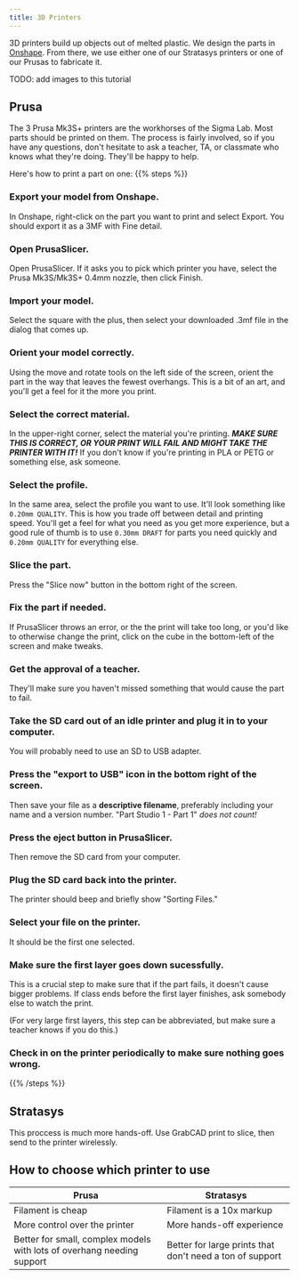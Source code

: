 ```yaml
---
title: 3D Printers
---
```

3D printers build up objects out of melted plastic. We design the parts in [Onshape](/docs/software/onshape). From there, we use either one of our Stratasys printers or one of our Prusas to fabricate it.

TODO: add images to this tutorial
## Prusa
The 3 Prusa Mk3S+ printers are the workhorses of the Sigma Lab. Most parts should be printed on them. The process is fairly involved, so if you have any questions, don't hesitate to ask a teacher, TA, or classmate who knows what they're doing. They'll be happy to help. 

Here's how to print a part on one:
{{% steps %}}

### Export your model from Onshape.
In Onshape, right-click on the part you want to print and select Export. You should export it as a 3MF with Fine detail. 
### Open PrusaSlicer.
Open PrusaSlicer. If it asks you to pick which printer you have, select the Prusa Mk3S/Mk3S+ 0.4mm nozzle, then click Finish.
### Import your model.
Select the square with the plus, then select your downloaded .3mf file in the dialog that comes up.
### Orient your model correctly.
Using the move and rotate tools on the left side of the screen, orient the part in the way that leaves the fewest overhangs. This is a bit of an art, and you'll get a feel for it the more you print.
### Select the correct material.
In the upper-right corner, select the material you're printing. **_MAKE SURE THIS IS CORRECT, OR YOUR PRINT WILL FAIL AND MIGHT TAKE THE PRINTER WITH IT!_** If you don't know if you're printing in PLA or PETG or something else, ask someone.
### Select the profile.
In the same area, select the profile you want to use. It'll look something like `0.20mm QUALITY`. This is how you trade off between detail and printing speed. You'll get a feel for what you need as you get more experience, but a good rule of thumb is to use `0.30mm DRAFT` for parts you need quickly and `0.20mm QUALITY` for everything else.
### Slice the part.
Press the "Slice now" button in the bottom right of the screen.
### Fix the part if needed.
If PrusaSlicer throws an error, or the the print will take too long, or you'd like to otherwise change the print, click on the cube in the bottom-left of the screen and make tweaks.
### Get the approval of a teacher.
They'll make sure you haven't missed something that would cause the part to fail.
### Take the SD card out of an idle printer and plug it in to your computer.
You will probably need to use an SD to USB adapter.
### Press the "export to USB" icon in the bottom right of the screen.
Then save your file as a **descriptive filename**, preferably including your name and a version number. "Part Studio 1 - Part 1" *does not count!*
### Press the eject button in PrusaSlicer.
Then remove the SD card from your computer.
### Plug the SD card back into the printer.
The printer should beep and briefly show "Sorting Files."
### Select your file on the printer.
It should be the first one selected.
### Make sure the first layer goes down sucessfully.
This is a crucial step to make sure that if the part fails, it doesn't cause bigger problems. If class ends before the first layer finishes, ask somebody else to watch the print.

(For very large first layers, this step can be abbreviated, but make sure a teacher knows if you do this.)
### Check in on the printer periodically to make sure nothing goes wrong.

{{% /steps %}}

## Stratasys
This proccess is much more hands-off. Use GrabCAD print to slice, then send to the printer wirelessly.

## How to choose which printer to use
Prusa|Stratasys
---|---
Filament is cheap|Filament is a 10x markup
More control over the printer|More hands-off experience
Better for small, complex models with lots of overhang needing support|Better for large prints that don't need a ton of support